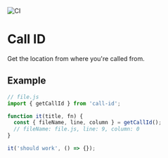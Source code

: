 ![CI](https://github.com/nicojs/call-id/workflows/CI/badge.svg)

# Call ID

Get the location from where you're called from.

## Example

```js
// file.js
import { getCallId } from 'call-id';

function it(title, fn) {
  const { fileName, line, column } = getCallId();
  // fileName: file.js, line: 9, column: 0
}

it('should work', () => {});
```
